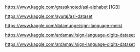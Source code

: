 https://www.kaggle.com/grassknoted/asl-alphabet [1GB]

https://www.kaggle.com/ayuraj/asl-dataset

https://www.kaggle.com/datamunge/sign-language-mnist

https://www.kaggle.com/ardamavi/sign-language-digits-dataset

https://www.kaggle.com/ardamavi/sign-language-digits-dataset
